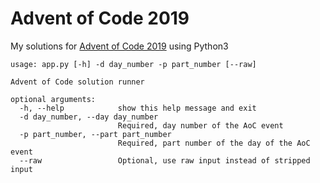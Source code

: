 # Advent of Code 2019

My solutions for [Advent of Code 2019](https://adventofcode.com/2019/) using Python3

```
usage: app.py [-h] -d day_number -p part_number [--raw]

Advent of Code solution runner

optional arguments:
  -h, --help            show this help message and exit
  -d day_number, --day day_number
                        Required, day number of the AoC event
  -p part_number, --part part_number
                        Required, part number of the day of the AoC event
  --raw                 Optional, use raw input instead of stripped input
```
